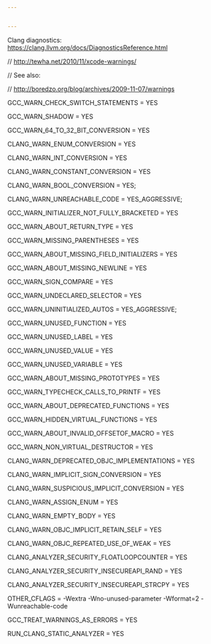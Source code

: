 ```yaml
---


---
```


<p>Clang diagnostics:<br>
<a href="https://clang.llvm.org/docs/DiagnosticsReference.html">https://clang.llvm.org/docs/DiagnosticsReference.html</a></p>
<p>// <a href="http://tewha.net/2010/11/xcode-warnings/">http://tewha.net/2010/11/xcode-warnings/</a></p>
<p>//  See also:</p>
<p>// <a href="http://boredzo.org/blog/archives/2009-11-07/warnings">http://boredzo.org/blog/archives/2009-11-07/warnings</a></p>
<p>GCC_WARN_CHECK_SWITCH_STATEMENTS = YES</p>
<p>GCC_WARN_SHADOW = YES</p>
<p>GCC_WARN_64_TO_32_BIT_CONVERSION = YES</p>
<p>CLANG_WARN_ENUM_CONVERSION = YES</p>
<p>CLANG_WARN_INT_CONVERSION = YES</p>
<p>CLANG_WARN_CONSTANT_CONVERSION = YES</p>
<p>CLANG_WARN_BOOL_CONVERSION = YES;</p>
<p>CLANG_WARN_UNREACHABLE_CODE = YES_AGGRESSIVE;</p>
<p>GCC_WARN_INITIALIZER_NOT_FULLY_BRACKETED = YES</p>
<p>GCC_WARN_ABOUT_RETURN_TYPE = YES</p>
<p>GCC_WARN_MISSING_PARENTHESES = YES</p>
<p>GCC_WARN_ABOUT_MISSING_FIELD_INITIALIZERS = YES</p>
<p>GCC_WARN_ABOUT_MISSING_NEWLINE = YES</p>
<p>GCC_WARN_SIGN_COMPARE = YES</p>
<p>GCC_WARN_UNDECLARED_SELECTOR = YES</p>
<p>GCC_WARN_UNINITIALIZED_AUTOS = YES_AGGRESSIVE;</p>
<p>GCC_WARN_UNUSED_FUNCTION = YES</p>
<p>GCC_WARN_UNUSED_LABEL = YES</p>
<p>GCC_WARN_UNUSED_VALUE = YES</p>
<p>GCC_WARN_UNUSED_VARIABLE = YES</p>
<p>GCC_WARN_ABOUT_MISSING_PROTOTYPES = YES</p>
<p>GCC_WARN_TYPECHECK_CALLS_TO_PRINTF = YES</p>
<p>GCC_WARN_ABOUT_DEPRECATED_FUNCTIONS = YES</p>
<p>GCC_WARN_HIDDEN_VIRTUAL_FUNCTIONS = YES</p>
<p>GCC_WARN_ABOUT_INVALID_OFFSETOF_MACRO = YES</p>
<p>GCC_WARN_NON_VIRTUAL_DESTRUCTOR = YES</p>
<p>CLANG_WARN_DEPRECATED_OBJC_IMPLEMENTATIONS = YES</p>
<p>CLANG_WARN_IMPLICIT_SIGN_CONVERSION = YES</p>
<p>CLANG_WARN_SUSPICIOUS_IMPLICIT_CONVERSION = YES</p>
<p>CLANG_WARN_ASSIGN_ENUM = YES</p>
<p>CLANG_WARN_EMPTY_BODY = YES</p>
<p>CLANG_WARN_OBJC_IMPLICIT_RETAIN_SELF = YES</p>
<p>CLANG_WARN_OBJC_REPEATED_USE_OF_WEAK = YES</p>
<p>CLANG_ANALYZER_SECURITY_FLOATLOOPCOUNTER = YES</p>
<p>CLANG_ANALYZER_SECURITY_INSECUREAPI_RAND = YES</p>
<p>CLANG_ANALYZER_SECURITY_INSECUREAPI_STRCPY = YES</p>
<p>OTHER_CFLAGS = -Wextra -Wno-unused-parameter -Wformat=2 -Wunreachable-code</p>
<p>GCC_TREAT_WARNINGS_AS_ERRORS = YES</p>
<p>RUN_CLANG_STATIC_ANALYZER = YES</p>

